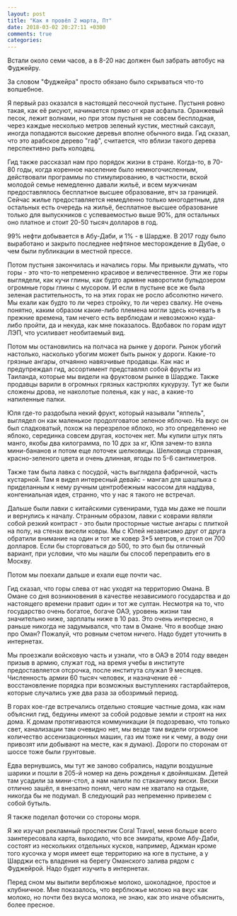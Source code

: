 ```yaml
---
layout: post
title: "Как я провёл 2 марта, Пт"
date: 2018-03-02 20:27:11 +0300
comments: true
categories: 
---
```

Встали около семи часов, а в 8-20 нас должен был забрать автобус на Фуджейру.


За словом "Фуджейра" просто обязано было скрываться что-то волшебное.

Я первый раз оказался в настоящей песочной пустыне. Пустыня ровно такая, как её рисуют, начинается прямо от края асфальта. Оранжевый песок, лежит волнами, но при этом пустыня не совсем бесплодная, через каждые несколько метров зеленый кустик, местный саксаул, иногда попадаются высокие деревья вполне обычного вида. Гид сказал, что это арабское дерево "гаф", считается, что вблизи такого дерева перспективно рыть колодец. 

Гид также рассказал нам про порядок жизни в стране. Когда-то, в 70-80 годы, когда коренное население было немногочисленным, действовали программы по стимулированию, в частности, вской молодой семье немедленно давали жильё, и всем мужчинам предоставлялось бесплатное высшее образование, втч за границей. Сейчас жилье предоставляется немедленно только многодетным, для остальных есть очередь на жильё, бесплатное высшее образование только для выпускников с успеваемостью выше 90%, для остальных оно платное и стоит 20-50 тысяч долларов в год. 

99% нефти добывается в Абу-Даби, и 1% - в Шардже. В 2017 году было выработано и закрыто последнее нефтяное месторождение в Дубае, о чем были публикации в местной прессе. 

Потом пустыня закончилась и начались горы. Мы привыкли думать, что горы - это что-то непременно красивое и величественное. Эти же горы выглядели, как кучи глины, как будто армяне наворотили бульдозером огромные горы глины с мусором. И если в пустыне все же была зеленая растительность, то на этих горах не росло абсолютно ничего. Мы ехали как будто то ли через стройку, то ли через свалку. Не очень понятно, каким образом какие-либо племена могли здесь кочевать в прежние времена, там нечего есть верблюдам и невозможно куда-либо пройти, да и некуда, как мне показалось. Вдобавок по горам идут ЛЭП, что усиливает необитаемый вид.

Потом мы остановились на полчаса на рынке у дороги. Рынок убогий настолько, насколько убогим может быть рынок у дороги. Какие-то грязные ангары, отчаянно навязчивые продавцы. Как нас и предупреждал гид, ассортимент представлял собой фрукты из Таиланда, которые мы видели на фруктовом рынке в Шардже. Также продавцы варили в огромных грязных кастрюлях кукурузу. Тут же были сложены дрова, не наколотые поленья, как у нас, а какие-то напиленные палки. 

Юля где-то раздобыла некий фрукт, который называли "яппель", выглядел он как маленькое продолговатое зеленое яблочко. На вкус он был сладковатый, похож на перезрелое яблоко, но это определенно не яблоко, серединка совсем другая, косточек нет. Мы купили штук пять манго, якобы два килограмма, по 10 дрх за кг, Юля зачем-то взяла мини-бананов и потом еще лоточек шелковицы. Шелковица странная, красно-зеленого цвета и очень длинная, ягоды по 5-6 сантиметров.

Также там была лавка с посудой, часть выглядела фабричной, часть кустарной. Там я видел интересный девайс - мангал для шашлыка с приделанным к нему ручным центробежным насосом для наддува, конгениальная идея, странно, что у нас я такого не встречал.
 
Дальше были лавки с китайскими сувенирами, туда мы даже не пошли и вернулись к началу. Странным образом, лавки с коврами являли собой резкий контраст - это были просторные чистые ангары с плиткой на полу, на стенах висели ковры. Мы с Юлей независимо друг от друга обратили внимание на один и тот же ковер 3\*5 метров, и стоил он 700 долларов. Если бы сторговаться до 500, то это был бы отличный вариант, при условии, что мы нашли бы способ переправить его в Москву.

Потом мы поехали дальше и ехали еще почти час.

Гид сказал, что горы слева от нас уходят на территорию Омана. В Омане со дня возникновения в качестве независимого государства и до настоящего времени правит один и тот же султан. Несмотря на то, что государство очень богатое, богаче ОАЭ, уровень жизни там значительно ниже, зарплаты ниже в 10 раз. Это очень интересно, я раньше никогда не задумывался, что там в Омане. Что я вообще знаю про Оман? Пожалуй, что ровным счетом ничего. Надо будет уточнить в интернетах.


Мы проезжали войсковую часть и узнали, что в ОАЭ в 2014 году введен призыв в армию, служат год, на время учебы в институте предоставляется отсрочка, после института служал 9 месяцев. Численность армии 60 тысяч человек, и назначение её - восстановление порядка при возможных выступлениях гастарбайтеров, которые случались уже два раза за обозримый период.

В горах кое-где встречались отдельно стоящие частные дома, как нам объяснил гид, бедуины имеют за собой родовые земли и строят на них дома. К домам протягиваются коммуникации (я подозреваю, что только свет, канализации там очевидно нет, мы везде там видели огромное количество ассенизационных машин, газ им тоже ни к чему, а воду они привозят или добывают на месте, как я думаю). Дороги по сторонам от шоссе тоже были грунтовые.



Едва вернувшись, мы тут же заново собрались, надули воздушные шарики и пошли в 205-й номер на день рожденья к двойняшкам. Детей там усадили за мини-стол, а нам налили по стаканчику виски. Виски отлично зашёл, я внезапно понял, чего нам не хватало на отдыхе, никогда бы не подумал. В следующий раз непременно привезем с собой бутыль.

Я также поделал фоточки со стороны моря.

Я же изучал рекламный проспектик Coral Travel, меня больше всего заинтересовала карта, выходило, что все эмираты, кроме Абу-Даби, состоят из нескольких отдельных кусков, например, Аджман кроме того кусочка у моря имеет еще территорию на юге в пустыне, а у Шарджи есть владения на берегу Оманского залива рядом с Фуджейрой. Надо будет изучить в интернетах.

Перед сном мы выпили верблюжье молоко, шоколадное, простое и клубничное. Мне показалось, что верблюжье молоко на вкус как молоко, но почти без вкуса молока, не знаю, как это иначе объяснить, более пресное.